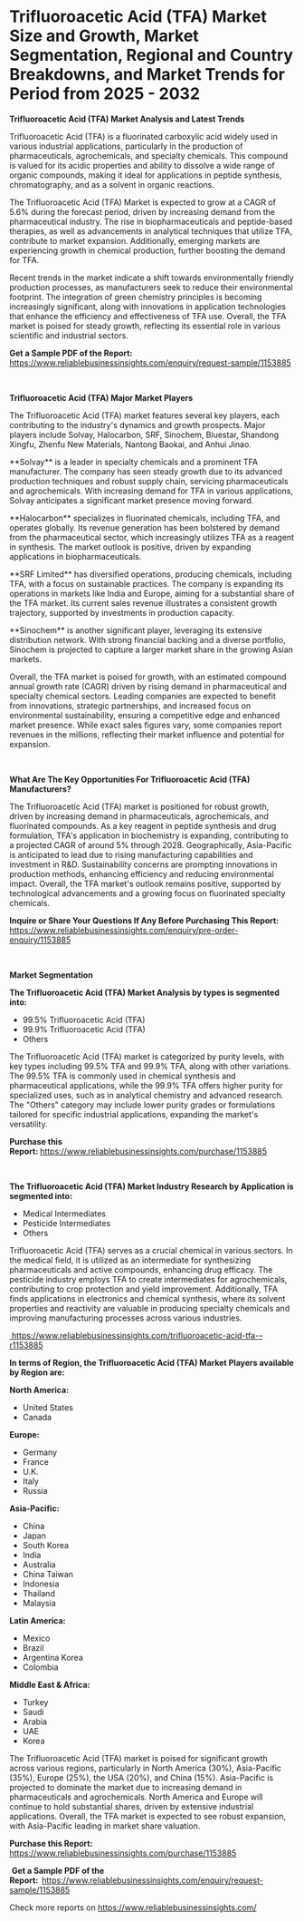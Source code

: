 <p><h1>Trifluoroacetic Acid (TFA) Market Size and Growth, Market Segmentation, Regional and Country Breakdowns, and Market Trends for Period from 2025 -  2032</h1></p><p><strong>Trifluoroacetic Acid (TFA) Market Analysis and Latest Trends</strong></p>
<p><p>Trifluoroacetic Acid (TFA) is a fluorinated carboxylic acid widely used in various industrial applications, particularly in the production of pharmaceuticals, agrochemicals, and specialty chemicals. This compound is valued for its acidic properties and ability to dissolve a wide range of organic compounds, making it ideal for applications in peptide synthesis, chromatography, and as a solvent in organic reactions.</p><p>The Trifluoroacetic Acid (TFA) Market is expected to grow at a CAGR of 5.6% during the forecast period, driven by increasing demand from the pharmaceutical industry. The rise in biopharmaceuticals and peptide-based therapies, as well as advancements in analytical techniques that utilize TFA, contribute to market expansion. Additionally, emerging markets are experiencing growth in chemical production, further boosting the demand for TFA.</p><p>Recent trends in the market indicate a shift towards environmentally friendly production processes, as manufacturers seek to reduce their environmental footprint. The integration of green chemistry principles is becoming increasingly significant, along with innovations in application technologies that enhance the efficiency and effectiveness of TFA use. Overall, the TFA market is poised for steady growth, reflecting its essential role in various scientific and industrial sectors.</p></p>
<p><strong>Get a Sample PDF of the Report:&nbsp;</strong> <a href="https://www.reliablebusinessinsights.com/enquiry/request-sample/1153885?utm_campaign=3035&utm_medium=2&utm_source=Github&utm_content=ia&utm_term=26032025&utm_id=trifluoroacetic-acid-tfa">https://www.reliablebusinessinsights.com/enquiry/request-sample/1153885</a></p>
<p>&nbsp;</p>
<p><strong>Trifluoroacetic Acid (TFA) Major Market Players</strong></p>
<p><p>The Trifluoroacetic Acid (TFA) market features several key players, each contributing to the industry's dynamics and growth prospects. Major players include Solvay, Halocarbon, SRF, Sinochem, Bluestar, Shandong Xingfu, Zhenfu New Materials, Nantong Baokai, and Anhui Jinao.</p><p>**Solvay** is a leader in specialty chemicals and a prominent TFA manufacturer. The company has seen steady growth due to its advanced production techniques and robust supply chain, servicing pharmaceuticals and agrochemicals. With increasing demand for TFA in various applications, Solvay anticipates a significant market presence moving forward.</p><p>**Halocarbon** specializes in fluorinated chemicals, including TFA, and operates globally. Its revenue generation has been bolstered by demand from the pharmaceutical sector, which increasingly utilizes TFA as a reagent in synthesis. The market outlook is positive, driven by expanding applications in biopharmaceuticals.</p><p>**SRF Limited** has diversified operations, producing chemicals, including TFA, with a focus on sustainable practices. The company is expanding its operations in markets like India and Europe, aiming for a substantial share of the TFA market. Its current sales revenue illustrates a consistent growth trajectory, supported by investments in production capacity.</p><p>**Sinochem** is another significant player, leveraging its extensive distribution network. With strong financial backing and a diverse portfolio, Sinochem is projected to capture a larger market share in the growing Asian markets.</p><p>Overall, the TFA market is poised for growth, with an estimated compound annual growth rate (CAGR) driven by rising demand in pharmaceutical and specialty chemical sectors. Leading companies are expected to benefit from innovations, strategic partnerships, and increased focus on environmental sustainability, ensuring a competitive edge and enhanced market presence. While exact sales figures vary, some companies report revenues in the millions, reflecting their market influence and potential for expansion.</p></p>
<p>&nbsp;</p>
<p><strong>What Are The Key Opportunities For Trifluoroacetic Acid (TFA) Manufacturers?</strong></p>
<p><p>The Trifluoroacetic Acid (TFA) market is positioned for robust growth, driven by increasing demand in pharmaceuticals, agrochemicals, and fluorinated compounds. As a key reagent in peptide synthesis and drug formulation, TFA's application in biochemistry is expanding, contributing to a projected CAGR of around 5% through 2028. Geographically, Asia-Pacific is anticipated to lead due to rising manufacturing capabilities and investment in R&D. Sustainability concerns are prompting innovations in production methods, enhancing efficiency and reducing environmental impact. Overall, the TFA market's outlook remains positive, supported by technological advancements and a growing focus on fluorinated specialty chemicals.</p></p>
<p><strong>Inquire or Share Your Questions If Any Before Purchasing This Report:</strong> <a href="https://www.reliablebusinessinsights.com/enquiry/pre-order-enquiry/1153885?utm_campaign=3035&utm_medium=2&utm_source=Github&utm_content=ia&utm_term=26032025&utm_id=trifluoroacetic-acid-tfa">https://www.reliablebusinessinsights.com/enquiry/pre-order-enquiry/1153885</a></p>
<p>&nbsp;</p>
<p><strong>Market Segmentation</strong></p>
<p><strong>The Trifluoroacetic Acid (TFA) Market Analysis by types is segmented into:</strong></p>
<p><ul><li>99.5% Trifluoroacetic Acid (TFA)</li><li>99.9% Trifluoroacetic Acid (TFA)</li><li>Others</li></ul></p>
<p><p>The Trifluoroacetic Acid (TFA) market is categorized by purity levels, with key types including 99.5% TFA and 99.9% TFA, along with other variations. The 99.5% TFA is commonly used in chemical synthesis and pharmaceutical applications, while the 99.9% TFA offers higher purity for specialized uses, such as in analytical chemistry and advanced research. The "Others" category may include lower purity grades or formulations tailored for specific industrial applications, expanding the market's versatility.</p></p>
<p><strong>Purchase this Report:&nbsp;</strong><a href="https://www.reliablebusinessinsights.com/purchase/1153885?utm_campaign=3035&utm_medium=2&utm_source=Github&utm_content=ia&utm_term=26032025&utm_id=trifluoroacetic-acid-tfa">https://www.reliablebusinessinsights.com/purchase/1153885</a></p>
<p>&nbsp;</p>
<p><strong>The Trifluoroacetic Acid (TFA) Market Industry Research by Application is segmented into:</strong></p>
<p><ul><li>Medical Intermediates</li><li>Pesticide Intermediates</li><li>Others</li></ul></p>
<p><p>Trifluoroacetic Acid (TFA) serves as a crucial chemical in various sectors. In the medical field, it is utilized as an intermediate for synthesizing pharmaceuticals and active compounds, enhancing drug efficacy. The pesticide industry employs TFA to create intermediates for agrochemicals, contributing to crop protection and yield improvement. Additionally, TFA finds applications in electronics and chemical synthesis, where its solvent properties and reactivity are valuable in producing specialty chemicals and improving manufacturing processes across various industries.</p></p>
<p><a href="https://www.reliablebusinessinsights.com/trifluoroacetic-acid-tfa--r1153885?utm_campaign=3035&utm_medium=2&utm_source=Github&utm_content=ia&utm_term=26032025&utm_id=trifluoroacetic-acid-tfa">&nbsp;https://www.reliablebusinessinsights.com/trifluoroacetic-acid-tfa--r1153885</a></p>
<p><strong>In terms of Region, the Trifluoroacetic Acid (TFA) Market Players available by Region are:</strong></p>
<p>
    <p> <strong> North America: </strong>
        <ul>
            <li>United States</li>
            <li>Canada</li>
        </ul>
        </p> 
    <p> <strong> Europe: </strong>
        <ul>
            <li>Germany</li>
            <li>France</li>
            <li>U.K.</li>
            <li>Italy</li>
            <li>Russia</li>
        </ul>
        </p> 
    <p> <strong> Asia-Pacific: </strong>
        <ul>
            <li>China</li>
            <li>Japan</li>
            <li>South Korea</li>
            <li>India</li>
            <li>Australia</li>
            <li>China Taiwan</li>
            <li>Indonesia</li>
            <li>Thailand</li>
            <li>Malaysia</li>
        </ul>
        </p> 
    <p> <strong> Latin America: </strong>
        <ul>
            <li>Mexico</li>
            <li>Brazil</li>
            <li>Argentina Korea</li>
            <li>Colombia</li>
        </ul>
        </p> 
    <p> <strong> Middle East & Africa: </strong>
        <ul>
            <li>Turkey</li>
            <li>Saudi</li>
            <li>Arabia</li>
            <li>UAE</li>
            <li>Korea</li>
        </ul>
    </p>
    </p>
<p><p>The Trifluoroacetic Acid (TFA) market is poised for significant growth across various regions, particularly in North America (30%), Asia-Pacific (35%), Europe (25%), the USA (20%), and China (15%). Asia-Pacific is projected to dominate the market due to increasing demand in pharmaceuticals and agrochemicals. North America and Europe will continue to hold substantial shares, driven by extensive industrial applications. Overall, the TFA market is expected to see robust expansion, with Asia-Pacific leading in market share valuation.</p></p>
<p><strong>Purchase this Report: </strong><a href="https://www.reliablebusinessinsights.com/purchase/1153885?utm_campaign=3035&utm_medium=2&utm_source=Github&utm_content=ia&utm_term=26032025&utm_id=trifluoroacetic-acid-tfa">https://www.reliablebusinessinsights.com/purchase/1153885</a></p>
<p>&nbsp;<strong>Get a Sample PDF of the Report:&nbsp;&nbsp;</strong><a href="https://www.reliablebusinessinsights.com/enquiry/request-sample/1153885?utm_campaign=3035&utm_medium=2&utm_source=Github&utm_content=ia&utm_term=26032025&utm_id=trifluoroacetic-acid-tfa">https://www.reliablebusinessinsights.com/enquiry/request-sample/1153885</a></p>
<p><strong></strong></p>
<p>Check more reports on <a href="https://www.reliablebusinessinsights.com/?utm_campaign=3035&utm_medium=2&utm_source=Github&utm_content=ia&utm_term=26032025&utm_id=trifluoroacetic-acid-tfa">https://www.reliablebusinessinsights.com/</a></p>